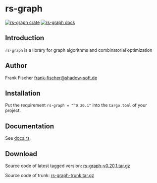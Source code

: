 # rs-graph

[![rs-graph crate](https://img.shields.io/crates/v/rs-graph.svg)](https://crates.io/crates/rs-graph)
[![rs-graph docs](https://docs.rs/rs-graph/badge.svg)](https://docs.rs/rs-graph)

## Introduction

`rs-graph` is a library for graph algorithms and combinatorial optimization

## Author

Frank Fischer <frank-fischer@shadow-soft.de>

## Installation

Put the requirement `rs-graph = "^0.20.1"` into the `Cargo.toml` of your project.

## Documentation

See [docs.rs](https://docs.rs/rs-graph).

## Download

Source code of latest tagged version: [rs-graph-v0.20.1.tar.gz](/tarball/rs-graph-v0.20.1.tar.gz?name=rs-graph)

Source code of trunk: [rs-graph-trunk.tar.gz](/tarball/rs-graph-trunk.tar.gz?name=rs-graph)
